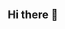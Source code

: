## Hi there 👋

<!--
**khancc/khancc** is a ✨ _special_ ✨ repository because its `README.md` (this file) appears on your GitHub profile.

Here are some ideas to get you started:

- 🔭 I’m currently working on HTML/CSS
- 🌱 I’m currently learning Javascipt
- 💬 Ask me about anything in truongkhanga@gmail.com
- 😄 Pronouns: he/him
-->
